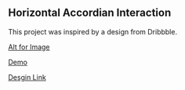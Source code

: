 ## Horizontal Accordian Interaction

This project was inspired by a design from Dribbble. 

[Alt for Image](https://github.com/IronLad85/horizontal-accordian-interaction/tree/master/src/assets/image.png)

[Demo](https://www.google.com)

[Desgin Link](https://dribbble.com/shots/6584063-Daily-UI-Accordion-Cards-Experiment)


